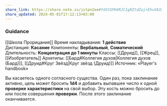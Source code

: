 ```yaml
---
share_link: https://share.note.sx/jstpn2ee#fdtCGPH4RJC1gRZtdZaj+EhvVA3xH8H3BRM8k97unwQ
share_updated: 2024-05-01T17:12:13+03:00
---
```

### Guidance
[[Школа Прорицания]]
Время накладывания: **1 действие**
Дистанция: **Касание**
Компоненты: **Вербальный**, **Соматический**
Длительность: **Концентрация до 1 минуты**
Классы: [[Друид]], [[Жрец]], [[Изобретатель]]
Архетипы: [[Бард#Коллегия духов|Коллегия духов (Бард)]], [[Друид#Круг Звёзд|Круг звёзд (Друид)]]
Источник: «Player's handbook»

Вы касаетесь одного согласного существа. Один раз, пока заклинание активно, цель может бросить **1d4** и добавить выпавшее число к одной **проверке характеристики** на свой выбор. Эту кость можно бросить до или после совершения **проверки**. После этого заклинание оканчивается.